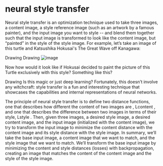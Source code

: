 # neural style transfer

Neural style transfer is an optimization technique used to take three images, a content image, a style reference image (such as an artwork by a famous painter), and the input image you want to style -- and blend them together such that the input image is transformed to look like the content image, but “painted” in the style of the style image.
For example, let’s take an image of this turtle and Katsushika Hokusai's The Great Wave off Kanagawa:

Drawing Drawing
![image](https://github.com/user-attachments/assets/6b7c820f-3c7d-487b-9693-b2366e029423)



Now how would it look like if Hokusai decided to paint the picture of this Turtle exclusively with this style? Something like this?

Drawing
Is this magic or just deep learning? Fortunately, this doesn’t involve any witchcraft: style transfer is a fun and interesting technique that showcases the capabilities and internal representations of neural networks.

The principle of neural style transfer is to define two distance functions, one that describes how different the content of two images are ,  Lcontent , and one that describes the difference between two images in terms of their style,  Lstyle . Then, given three images, a desired style image, a desired content image, and the input image (initialized with the content image), we try to transform the input image to minimize the content distance with the content image and its style distance with the style image. In summary, we’ll take the base input image, a content image that we want to match, and the style image that we want to match. We’ll transform the base input image by minimizing the content and style distances (losses) with backpropagation, creating an image that matches the content of the content image and the style of the style image.
